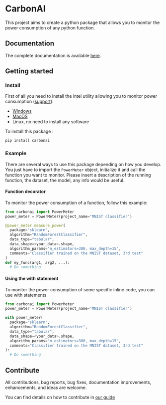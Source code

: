 # CarbonAI

This project aims to create a python package that allows you to monitor the power consumption of any python function.

## Documentation

The complete documentation is available [here](https://capgemini-invent-france.github.io/CarbonAI/).

## Getting started
### Install

First of all you need to install the intel utility allowing you to monitor power consumption ([support](https://software.intel.com/en-us/articles/intel-power-gadget)):
* [Windows](https://software.intel.com/file/823776/download)
* [MacOS](https://software.intel.com/sites/default/files/managed/91/6b/Intel%20Power%20Gadget.dmg)
* Linux, no need to install any software

To install this package :
```sh
pip install carbonai
```

### Example

There are several ways to use this package depending on how you develop.
You just have to import the `PowerMeter` object, initialize it and call the function you want to monitor.
Please insert a description of the running function, the dataset, the model, any info would be useful.

#### Function decorator
To monitor the power consumption of a function, follow this example:
```python
from carbonai import PowerMeter
power_meter = PowerMeter(project_name="MNIST classifier")

@power_meter.measure_power(
  package="sklearn",
  algorithm="RandomForestClassifier",
  data_type="tabular",
  data_shape=<your_data>.shape,
  algorithm_params="n_estimators=300, max_depth=15",
  comments="Classifier trained on the MNIST dataset, 3rd test"
)
def my_func(arg1, arg2, ...):
  # Do something
```

#### Using the with statement
To monitor the power consumption of some specific inline code, you can use with statements

```python
from carbonai import PowerMeter
power_meter = PowerMeter(project_name="MNIST classifier")

with power_meter(
  package="sklearn",
  algorithm="RandomForestClassifier",
  data_type="tabular",
  data_shape=<your_data>.shape,
  algorithm_params="n_estimators=300, max_depth=15",
  comments="Classifier trained on the MNIST dataset, 3rd test"
):
  # Do something
```

## Contribute

All contributions, bug reports, bug fixes, documentation improvements, enhancements, and ideas are welcome.

You can find details on how to contribute in [our guide](CONTRIBUTING.md)
